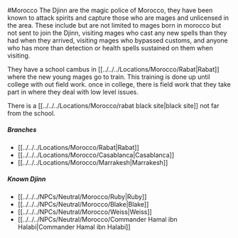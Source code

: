 #Morocco 
The Djinn are the magic police of Morocco, they have been known to attack spirits and capture those who are mages and unlicensed in the area. These include but are not limited to mages born in morocco but not sent to join the Djinn, visiting mages who cast any new spells than they had when they arrived, visiting mages who bypassed customs, and anyone who has more than detection or health spells sustained on them when visiting.

They have a school cambus in [[../../../Locations/Morocco/Rabat|Rabat]] where the new young mages go to train. This training is done up until college with out field work. once in college, there is field work that they take part in where they deal with low level issues.

There is a [[../../../Locations/Morocco/rabat black site|black site]] not far from the school.

##### Branches
- [[../../../Locations/Morocco/Rabat|Rabat]]
- [[../../../Locations/Morocco/Casablanca|Casablanca]]
- [[../../../Locations/Morocco/Marrakesh|Marrakesh]]

##### Known Djinn
- [[../../../NPCs/Neutral/Morocco/Ruby|Ruby]]
- [[../../../NPCs/Neutral/Morocco/Blake|Blake]]
- [[../../../NPCs/Neutral/Morocco/Weiss|Weiss]]
- [[../../../NPCs/Neutral/Morocco/Commander Hamal ibn Halabi|Commander Hamal ibn Halabi]]